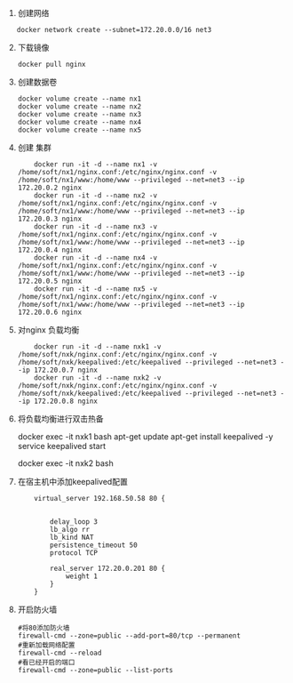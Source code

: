 
1. 创建网络

```shell
   docker network create --subnet=172.20.0.0/16 net3
```

2. 下载镜像

    ```shell
   docker pull nginx
   ```

3. 创建数据卷

      ```
   docker volume create --name nx1
   docker volume create --name nx2
   docker volume create --name nx3
   docker volume create --name nx4
   docker volume create --name nx5
   ```
    
4. 创建 集群

    ```
        docker run -it -d --name nx1 -v /home/soft/nx1/nginx.conf:/etc/nginx/nginx.conf -v /home/soft/nx1/www:/home/www --privileged --net=net3 --ip 172.20.0.2 nginx
        docker run -it -d --name nx2 -v /home/soft/nx1/nginx.conf:/etc/nginx/nginx.conf -v /home/soft/nx1/www:/home/www --privileged --net=net3 --ip 172.20.0.3 nginx
        docker run -it -d --name nx3 -v /home/soft/nx1/nginx.conf:/etc/nginx/nginx.conf -v /home/soft/nx1/www:/home/www --privileged --net=net3 --ip 172.20.0.4 nginx
        docker run -it -d --name nx4 -v /home/soft/nx1/nginx.conf:/etc/nginx/nginx.conf -v /home/soft/nx1/www:/home/www --privileged --net=net3 --ip 172.20.0.5 nginx
        docker run -it -d --name nx5 -v /home/soft/nx1/nginx.conf:/etc/nginx/nginx.conf -v /home/soft/nx1/www:/home/www --privileged --net=net3 --ip 172.20.0.6 nginx
    ```

5. 对nginx 负载均衡

    ```
        docker run -it -d --name nxk1 -v /home/soft/nxk/nginx.conf:/etc/nginx/nginx.conf -v /home/soft/nxk/keepalived:/etc/keepalived --privileged --net=net3 --ip 172.20.0.7 nginx
        docker run -it -d --name nxk2 -v /home/soft/nxk/nginx.conf:/etc/nginx/nginx.conf -v /home/soft/nxk/keepalived:/etc/keepalived --privileged --net=net3 --ip 172.20.0.8 nginx

    ```

6. 将负载均衡进行双击热备

    docker exec -it nxk1 bash
    apt-get update
    apt-get install keepalived -y
    service keepalived start

    docker exec -it nxk2 bash

7. 在宿主机中添加keepalived配置

    ```
        virtual_server 192.168.50.58 80 {


            delay_loop 3
            lb_algo rr 
            lb_kind NAT
            persistence_timeout 50
            protocol TCP

            real_server 172.20.0.201 80 {
                weight 1
            }
        }

    ```


8. 开启防火墙

    ```
    #将80添加防火墙
    firewall-cmd --zone=public --add-port=80/tcp --permanent
    #重新加载网络配置
    firewall-cmd --reload
    #看已经开启的端口
    firewall-cmd --zone=public --list-ports
    ```




